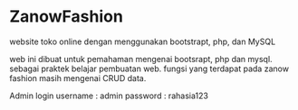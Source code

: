 # ZanowFashion
website toko online dengan menggunakan bootstrapt, php, dan MySQL

web ini dibuat untuk pemahaman mengenai bootsrapt, php dan mysql. sebagai praktek belajar pembuatan web.
fungsi yang terdapat pada zanow fashion masih mengenai CRUD data.

Admin login
username : admin
password : rahasia123
